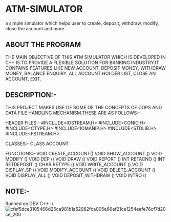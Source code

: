 # ATM-SIMULATOR
a simple simulator which helps user to create, deposit, withdraw, modify, close the account and more..

ABOUT THE PROGRAM
-----------------
THE MAIN OBJECTIVE OF THIS ATM SIMULATOR WHICH IS DEVELOPED IN C++ IS TO PROVIDE A FLEXIBLE SOLUTION FOR BANKING INDUSTRY.IT CONTAINS FEATURES LIKE NEW ACCOUNT, DEPOSIT MONEY, WITHDRAW MONEY, BALANCE ENQUIRY, ALL ACCOUNT HOLDER LIST, CLOSE AN ACCOUNT, EXIT.

DESCRIPTION:-
-------------
THIS PROJECT MAKES USE OF SOME OF THE CONCEPTS OF OOPS AND DATA FILE HANDLING MECHANISM.THESE ARE AS FOLLOWS:-

HEADER FILES:-
#INCLUDE<IOSTREAM.H>
#INCLUDE<CONIO.H>
#INCLUDE<CTYPE.H>
#INCLUDE<IOMANIP.H>
#INCLUDE<STDLIB.H>
#INCLUDE<FSTREAM.H>

CLASSES:-
CLASS ACCOUNT

FUNCTIONS:-
VOID CREATE_ACCOUNT()
VOID SHOW_ACCOUNT ()
VOID MODIFY ()
VOID DEP ()
VOID DRAW ()
VOID REPORT ()
INT RETACNO ()
INT RETDEPOSIT ()
CHAR RETYPE ()
VOID WRITE_ACCOUNT ()
VOID DISPLAY_SP ()
VOID MODIFY_ACCOUNT ()
VOID DELETE_ACCOUNT ()
VOID DISPLAY_ALL ()
VOID DEPOSIT_WITHDRAW ()
VOID INTRO ()

NOTE:-
------
Runned on DEV C++ :)
![cfef5dce3105466d25ca981b1a52982fca005e66ef21ce1254eefe76cf7d20ce_200](https://user-images.githubusercontent.com/86455451/123589504-f4005d00-d806-11eb-876b-c50d96adac2a.jpg)
